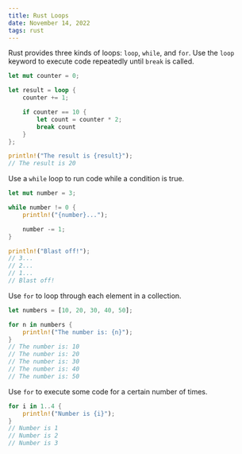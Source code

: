 ```yaml
---
title: Rust Loops
date: November 14, 2022
tags: rust
---
```


Rust provides three kinds of loops: `loop`, `while`, and `for`. Use the `loop` keyword to execute code repeatedly until `break` is called.

```rust
let mut counter = 0;

let result = loop {
    counter += 1;

    if counter == 10 {
        let count = counter * 2;
        break count
    }
};

println!("The result is {result}");
// The result is 20
```

Use a `while` loop to run code while a condition is true.

```rust
let mut number = 3;

while number != 0 {
    println!("{number}...");

    number -= 1;
}

println!("Blast off!");
// 3...
// 2...
// 1...
// Blast off!
```

Use `for` to loop through each element in a collection.

```rust
let numbers = [10, 20, 30, 40, 50];

for n in numbers {
    println!("The number is: {n}");
}
// The number is: 10
// The number is: 20
// The number is: 30
// The number is: 40
// The number is: 50
```

Use `for` to execute some code for a certain number of times.

```rust
for i in 1..4 {
    println!("Number is {i}");
}
// Number is 1
// Number is 2
// Number is 3
```
